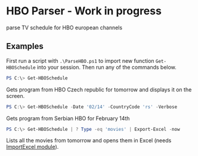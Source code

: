 # HBO Parser - Work in progress

parse TV schedule for HBO european channels

## Examples

First run a script with `.\ParseHBO.ps1` to import new function `Get-HBOSchedule` into your session. Then run any of the commands below.

```PowerShell
PS C:\> Get-HBOSchedule
```

Gets program from HBO Czech republic for tomorrow and displays it on the screen.

```PowerShell
PS C:\> Get-HBOSchedule -Date '02/14' -CountryCode 'rs' -Verbose
```

Gets program from Serbian HBO for February 14th

```PowerShell
PS C:\> Get-HBOSchedule | ? Type -eq 'movies' | Export-Excel -now
```

Lists all the movies from tomorrow and opens them in Excel (needs [ImportExcel module](https://github.com/dfinke/ImportExcel)).

